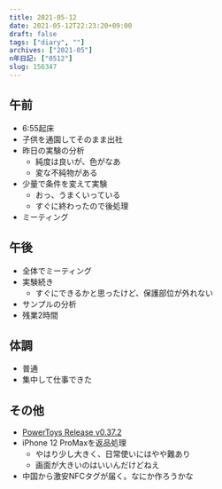 ```yaml
---
title: 2021-05-12
date: 2021-05-12T22:23:20+09:00
draft: false
tags: ["diary", ""]
archives: ["2021-05"]
n年日記: ["0512"]
slug: 156347
---
```

## 午前
- 6:55起床
- 子供を通園してそのまま出社
- 昨日の実験の分析
  - 純度は良いが、色がなあ
  - 変な不純物がある
- 少量で条件を変えて実験
  - おっ、うまくいっている
  - すぐに終わったので後処理
- ミーティング
## 午後
- 全体でミーティング
- 実験続き
  - すぐにできるかと思ったけど、保護部位が外れない
- サンプルの分析
- 残業2時間
## 体調
- 普通
- 集中して仕事できた
## その他
- [PowerToys Release v0.37.2](https://github.com/microsoft/PowerToys/releases/tag/v0.37.2)
- iPhone 12 ProMaxを返品処理
  - やはり少し大きく、日常使いにはやや難あり
  - 画面が大きいのはいいんだけどねえ
- 中国から激安NFCタグが届く。なにか作ろうかな